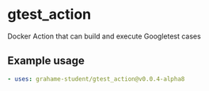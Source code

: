 # gtest_action
Docker Action that can build and execute Googletest cases

## Example usage
```yaml
- uses: grahame-student/gtest_action@v0.0.4-alpha8
```
